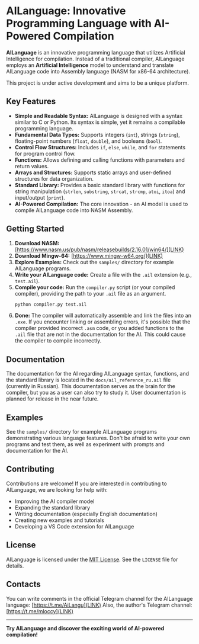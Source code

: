 # AILanguage: Innovative Programming Language with AI-Powered Compilation

**AILanguage** is an innovative programming language that utilizes Artificial Intelligence for compilation. Instead of a traditional compiler, AILanguage employs an **Artificial Intelligence** model to understand and translate AILanguage code into Assembly language (NASM for x86-64 architecture).

This project is under active development and aims to be a unique platform.

## Key Features

*   **Simple and Readable Syntax:** AILanguage is designed with a syntax similar to C or Python. Its syntax is simple, yet it remains a compilable programming language.
*   **Fundamental Data Types:** Supports integers (`int`), strings (`string`), floating-point numbers (`float`, `double`), and booleans (`bool`).
*   **Control Flow Structures:** Includes `if`, `else`, `while`, and `for` statements for program control flow.
*   **Functions:**  Allows defining and calling functions with parameters and return values.
*   **Arrays and Structures:** Supports static arrays and user-defined structures for data organization.
*   **Standard Library:**  Provides a basic standard library with functions for string manipulation (`strlen`, `substring`, `strcat`, `strcmp`, `atoi`, `itoa`) and input/output (`print`).
*   **AI-Powered Compilation:**  The core innovation - an AI model is used to compile AILanguage code into NASM Assembly.

## Getting Started

1.  **Download NASM:** [https://www.nasm.us/pub/nasm/releasebuilds/2.16.01/win64/](LINK)
2.  **Download Mingw-64:** [https://www.mingw-w64.org/](LINK)
3.  **Explore Examples:** Check out the `samples/` directory for example AILanguage programs.
4.  **Write your AILanguage code:** Create a file with the `.ail` extension (e.g., `test.ail`).
5.  **Compile your code:** Run the `compiler.py` script (or your compiled compiler), providing the path to your `.ail` file as an argument.
    ```bash
    python compiler.py test.ail
    ```
6.  **Done:** The compiler will automatically assemble and link the files into an `.exe`. If you encounter linking or assembling errors, it's possible that the compiler provided incorrect `.asm` code, or you added functions to the `.ail` file that are not in the documentation for the AI. This could cause the compiler to compile incorrectly.

## Documentation

The documentation for the AI regarding AILanguage syntax, functions, and the standard library is located in the `docs/ail_reference_ru.ail` file (currently in Russian). This documentation serves as the brain for the compiler, but you as a user can also try to study it.
User documentation is planned for release in the near future.

## Examples

See the `samples/` directory for example AILanguage programs demonstrating various language features. Don't be afraid to write your own programs and test them, as well as experiment with prompts and documentation for the AI.

## Contributing

Contributions are welcome! If you are interested in contributing to AILanguage, we are looking for help with:

*   Improving the AI compiler model
*   Expanding the standard library
*   Writing documentation (especially English documentation)
*   Creating new examples and tutorials
*   Developing a VS Code extension for AILanguage

## License

AILanguage is licensed under the [MIT License](LICENSE). See the `LICENSE` file for details.

## Contacts

You can write comments in the official Telegram channel for the AILanguage language: [https://t.me/AiLangu](LINK)
Also, the author's Telegram channel: [https://t.me/mloccy](LINK)

---

**Try AILanguage and discover the exciting world of AI-powered compilation!**
